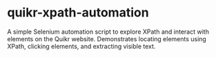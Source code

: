 # quikr-xpath-automation
A simple Selenium automation script to explore XPath and interact with elements on the Quikr website. Demonstrates locating elements using XPath, clicking elements, and extracting visible text.
